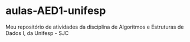 # aulas-AED1-unifesp
Meu repositório de atividades da disciplina de Algoritmos e Estruturas de Dados I, da Unifesp - SJC
